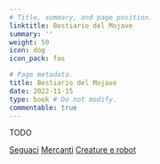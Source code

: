 ```yaml
---
# Title, summary, and page position.
linktitle: Bestiario del Mojave
summary: ''
weight: 50
icon: dog
icon_pack: fas

# Page metadata.
title: Bestiario del Mojave
date: 2022-11-15
type: book # Do not modify.
commentable: true
---
```


TODO
<!--
{{< cta cta_text="Seguaci" cta_link="seguaci" cta_new_tab="false" >}} 
{{< cta cta_text="Mercanti" cta_link="mercanti" cta_new_tab="false" >}} 
{{< cta cta_text="Creature e robot" cta_link="creature-e-robot" cta_new_tab="false" >}}
-->

<a href="seguaci" class="btn mojave">Seguaci</a>
<a href="mercanti" class="btn mojave">Mercanti</a>
<a href="creature-e-robot" class="btn mojave">Creature e robot</a>

